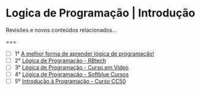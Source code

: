 # Logica de Programação | Introdução
Revisões e novos conteúdos relacionados...

===

* [ ] 1° [A melhor forma de aprender lógica de programação!](https://becode.com.br/melhor-forma-de-aprender-logica-de-programacao/ "por Becode Cursos")
* [ ] 2° [Lógica de Programação - RBtech](https://www.youtube.com/playlist?list=PLInBAd9OZCzxxk0VvMGrq7l-ZMu5lOSwC "por Ricardo Bernardi")
* [ ] 3° [Lógica de Programação - Curso em Vídeo](https://www.youtube.com/watch?v=8mei6uVttho&list=PLHz_AreHm4dmSj0MHol_aoNYCSGFqvfXV "por Gustavo Guanabara")
* [ ] 4° [Lógica de Programação - Softblue Cursos](http://www.softblue.com.br/course/home/id/6 "por Carlos Eduardo G. Tosin")
* [ ] 5° [Introdução à Programação - Curso CC50](https://www.youtube.com/watch?list=PLwU7NrRA-diKax5uxx8rWXJWNTOeYJWKb&v=7nbGX498RNY "CC50 é o Curso de Harvard no Brasil")
